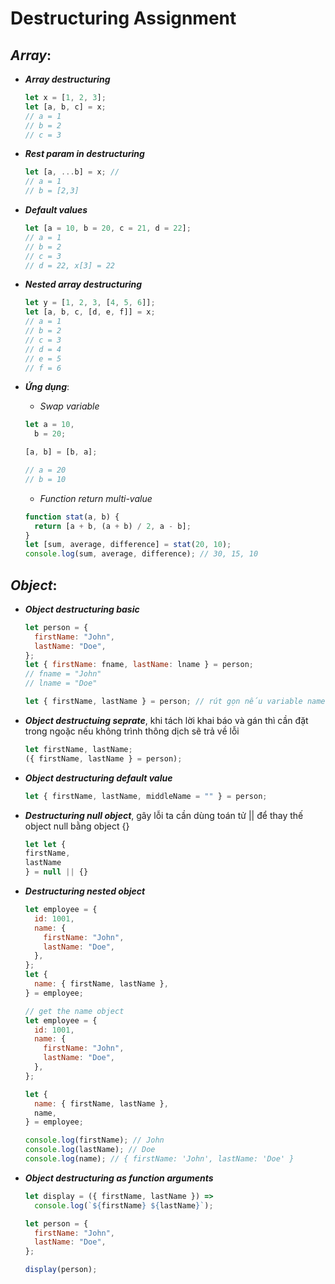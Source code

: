 # Destructuring Assignment

## **_Array_**:

- **_Array destructuring_**
  ```javascript
  let x = [1, 2, 3];
  let [a, b, c] = x;
  // a = 1
  // b = 2
  // c = 3
  ```
- **_Rest param in destructuring_**
  ```javascript
  let [a, ...b] = x; //
  // a = 1
  // b = [2,3]
  ```
- **_Default values_**
  ```javascript
  let [a = 10, b = 20, c = 21, d = 22];
  // a = 1
  // b = 2
  // c = 3
  // d = 22, x[3] = 22
  ```
- **_Nested array destructuring_**

  ```javascript
  let y = [1, 2, 3, [4, 5, 6]];
  let [a, b, c, [d, e, f]] = x;
  // a = 1
  // b = 2
  // c = 3
  // d = 4
  // e = 5
  // f = 6
  ```

- **_Ứng dụng_**:

  - _Swap variable_

  ```javascript
  let a = 10,
    b = 20;

  [a, b] = [b, a];

  // a = 20
  // b = 10
  ```

  - _Function return multi-value_

  ```javascript
  function stat(a, b) {
    return [a + b, (a + b) / 2, a - b];
  }
  let [sum, average, difference] = stat(20, 10);
  console.log(sum, average, difference); // 30, 15, 10
  ```

## **_Object_**:

- **_Object destructuring basic_**

  ```javascript
  let person = {
    firstName: "John",
    lastName: "Doe",
  };
  let { firstName: fname, lastName: lname } = person;
  // fname = "John"
  // lname = "Doe"

  let { firstName, lastName } = person; // rút gọn nếu variable name = property name
  ```

- **_Object destructuing seprate_**, khi tách lời khai báo và gán thì cần đặt trong ngoặc nếu không trình thông dịch sẽ trả về lỗi

  ```javascript
  let firstName, lastName;
  ({ firstName, lastName } = person);
  ```

- **_Object destructuring default value_**

  ```javascript
  let { firstName, lastName, middleName = "" } = person;
  ```

- **_Destructuring null object_**, gây lỗi ta cần dùng toán tử || để thay thế object null bằng object {}

  ```javascript
  let let {
  firstName,
  lastName
  } = null || {}
  ```

- **_Destructuring nested object_**

  ```javascript
  let employee = {
    id: 1001,
    name: {
      firstName: "John",
      lastName: "Doe",
    },
  };
  let {
    name: { firstName, lastName },
  } = employee;

  // get the name object
  let employee = {
    id: 1001,
    name: {
      firstName: "John",
      lastName: "Doe",
    },
  };

  let {
    name: { firstName, lastName },
    name,
  } = employee;

  console.log(firstName); // John
  console.log(lastName); // Doe
  console.log(name); // { firstName: 'John', lastName: 'Doe' }
  ```

- **_Object destructuring as function arguments_**

  ```javascript
  let display = ({ firstName, lastName }) =>
    console.log(`${firstName} ${lastName}`);

  let person = {
    firstName: "John",
    lastName: "Doe",
  };

  display(person);
  ```
